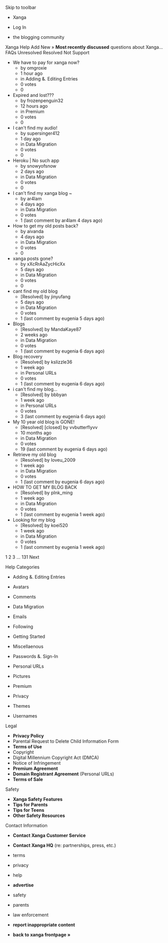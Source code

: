 Skip to toolbar

*   Xanga

*   Log In

*   the blogging community

Xanga Help Add New » **Most recently discussed** questions about Xanga… FAQs Unresolved Resolved Not Support

*   We have to pay for xanga now?
    *   by omgroxie
    *   1 hour ago
    *   in Adding &. Editing Entries
    *   0 votes
    *   0
*   Expired and lost???
    *   by frozenpenguin32
    *   12 hours ago
    *   in Premium
    *   0 votes
    *   0
*   I can't find my audio!
    *   by supersinger412
    *   1 day ago
    *   in Data Migration
    *   0 votes
    *   0
*   Heroku | No such app
    *   by snowyofsnow
    *   2 days ago
    *   in Data Migration
    *   0 votes
    *   0
*   I can't find my xanga blog ~
    *   by ar4lam
    *   4 days ago
    *   in Data Migration
    *   0 votes
    *   1 (last comment by ar4lam 4 days ago)
*   How to get my old posts back?
    *   by aivanda
    *   4 days ago
    *   in Data Migration
    *   0 votes
    *   0
*   xanga posts gone?
    *   by xXcRrAaZycHicXx
    *   5 days ago
    *   in Data Migration
    *   0 votes
    *   0
*   cant find my old blog
    *   \[Resolved\] by jinyufang
    *   5 days ago
    *   in Data Migration
    *   0 votes
    *   1 (last comment by eugenia 5 days ago)
*   Blogs
    *   \[Resolved\] by MandaKaye87
    *   2 weeks ago
    *   in Data Migration
    *   0 votes
    *   1 (last comment by eugenia 6 days ago)
*   Blog recovery
    *   \[Resolved\] by kslizzle36
    *   1 week ago
    *   in Personal URLs
    *   0 votes
    *   1 (last comment by eugenia 6 days ago)
*   i can't find my blog...
    *   \[Resolved\] by bbbyan
    *   1 week ago
    *   in Personal URLs
    *   0 votes
    *   3 (last comment by eugenia 6 days ago)
*   My 10 year old blog is GONE!
    *   \[Resolved\] \[closed\] by vvbutterflyvv
    *   10 months ago
    *   in Data Migration
    *   0 votes
    *   19 (last comment by eugenia 6 days ago)
*   Retrieve my old blog
    *   \[Resolved\] by loveu\_2009
    *   1 week ago
    *   in Data Migration
    *   0 votes
    *   1 (last comment by eugenia 6 days ago)
*   HOW TO GET MY BLOG BACK
    *   \[Resolved\] by pInk\_ming
    *   1 week ago
    *   in Data Migration
    *   0 votes
    *   1 (last comment by eugenia 1 week ago)
*   Looking for my blog
    *   \[Resolved\] by koei520
    *   1 week ago
    *   in Data Migration
    *   0 votes
    *   1 (last comment by eugenia 1 week ago)

1 2 3 ... 131 Next

Help Categories

*   Adding &. Editing Entries
*   Avatars
*   Comments
*   Data Migration
*   Emails
*   Following
*   Getting Started
*   Miscellaenous

*   Passwords &. Sign-In
*   Personal URLs
*   Pictures
*   Premium
*   Privacy
*   Themes
*   Usernames

Legal

*   **Privacy Policy**
*   Parental Request to Delete Child Information Form
*   **Terms of Use**
*   Copyright
*   Digital Millennium Copyright Act (DMCA)
*   Notice of Infringement
*   **Premium Agreement**
*   **Domain Registrant Agreement** (Personal URLs)
*   **Terms of Sale**

Safety

*   **Xanga Safety Features**
*   **Tips for Parents**
*   **Tips for Teens**
*   **Other Safety Resources**

Contact Information

*   **Contact Xanga Customer Service**
*   **Contact Xanga HQ** (re: partnerships, press, etc.)

*   terms
*   privacy
*   help
*   **advertise**

*   safety
*   parents
*   law enforcement
*   **report inappropriate content**

*   **back to xanga frontpage »**